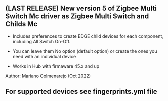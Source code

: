 ## (LAST RELEASE) New version 5 of Zigbee Multi Switch Mc driver as Zigbee Multi Switch and Childs Mc

- Includes preferences to create EDGE child devices for each component, including All Switch On-Off.

- You can leave them No option (default option) or create the ones you need with an individual device

- Works in Hub with firmaware 45.x and up



Author: Mariano Colmenarejo (Oct 2022)


## For supported devices see fingerprints.yml file
